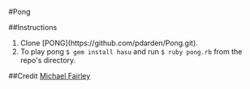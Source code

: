 #Pong

##Instructions
<ol>
<li>Clone [PONG](https://github.com/pdarden/Pong.git).</li>
<li>To play pong <code>$ gem install hasu</code> and run <code>$ ruby pong.rb</code> from the repo's directory.</li>
</ol>

##Credit
[Michael Fairley](http://www.confreaks.com/videos/2636-madisonruby2013-rapid-game-prototyping-with-ruby)
